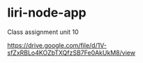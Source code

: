 # liri-node-app
Class assignment unit 10

https://drive.google.com/file/d/1V-sfZxRBLo4KOZbTXQfzSB7Fe0AkUkM8/view
